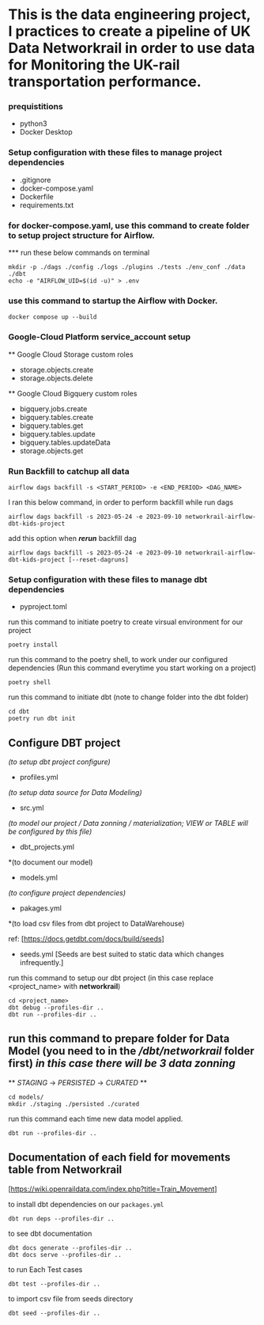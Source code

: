 # This is the data engineering project, I practices to create a pipeline of UK Data Networkrail in order to use data for Monitoring the UK-rail transportation performance.

### prequistitions
- python3
- Docker Desktop

### Setup configuration with these files to manage project dependencies
- .gitignore
- docker-compose.yaml
- Dockerfile
- requirements.txt

### for docker-compose.yaml, use this command to create folder to setup project structure for Airflow.

*** run these below commands on terminal

```
mkdir -p ./dags ./config ./logs ./plugins ./tests ./env_conf ./data ./dbt
echo -e "AIRFLOW_UID=$(id -u)" > .env
```

### use this command to startup the Airflow with Docker.

```
docker compose up --build
```

### Google-Cloud Platform service_account setup
** Google Cloud Storage
custom roles
-   storage.objects.create
-   storage.objects.delete

** Google Cloud Bigquery
custom roles
-   bigquery.jobs.create
-   bigquery.tables.create
-   bigquery.tables.get
-   bigquery.tables.update
-   bigquery.tables.updateData
-   storage.objects.get


### Run Backfill to catchup all data

```
airflow dags backfill -s <START_PERIOD> -e <END_PERIOD> <DAG_NAME>
```

I ran this below command, in order to perform backfill while run dags

```
airflow dags backfill -s 2023-05-24 -e 2023-09-10 networkrail-airflow-dbt-kids-project
```

add this option when ***rerun*** backfill dag

```
airflow dags backfill -s 2023-05-24 -e 2023-09-10 networkrail-airflow-dbt-kids-project [--reset-dagruns]
```

### Setup configuration with these files to manage dbt dependencies
- pyproject.toml

run this command to initiate poetry to create virsual environment for our project

```
poetry install
```

run this command to the poetry shell, to work under our configured dependencies (Run this command everytime you start working on a project)

```
poetry shell
```

run this command to initiate dbt (note to change folder into the dbt folder)

```
cd dbt
poetry run dbt init 
```

## Configure DBT project

*(to setup dbt project configure)*
- profiles.yml 

*(to setup data source for Data Modeling)*
- src.yml 

*(to model our project / Data zonning / materialization; VIEW or TABLE will be configured by this file)*
- dbt_projects.yml 

*(to document our model)
- models.yml

*(to configure project dependencies)*
- pakages.yml

*(to load csv files from dbt project to DataWarehouse)

ref: [https://docs.getdbt.com/docs/build/seeds]
- seeds.yml [Seeds are best suited to static data which changes infrequently.]

run this command to setup our dbt project (in this case replace <project_name> with **networkrail**)

```
cd <project_name> 
dbt debug --profiles-dir ..
dbt run --profiles-dir ..
```


run this command to prepare folder for Data Model (you need to in the */dbt/networkrail* folder first)
***in this case there will be 3 data zonning***
---
** _STAGING_ -> _PERSISTED_ -> _CURATED_ **

```
cd models/
mkdir ./staging ./persisted ./curated
```

run this command each time new data model applied.

```
dbt run --profiles-dir ..
```

## Documentation of each field for movements table from Networkrail

[https://wiki.openraildata.com/index.php?title=Train_Movement]


to install dbt dependencies on our `packages.yml`

```
dbt run deps --profiles-dir ..
```

to see dbt documentation

```
dbt docs generate --profiles-dir ..
dbt docs serve --profiles-dir ..
```

to run Each Test cases

```
dbt test --profiles-dir ..
```

to import csv file from seeds directory

```
dbt seed --profiles-dir ..
```